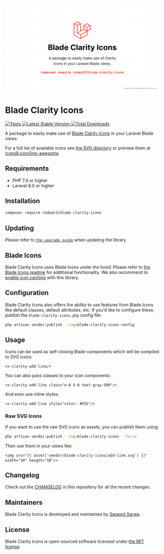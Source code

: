 <p align="center">
    <img src="./socialcard-blade-clarity-icons.png" width="1280" title="Social Card Blade Clarity Icons">
</p>

# Blade Clarity Icons

<a href="https://github.com/codeat3/blade-clarity-icons/actions?query=workflow%3ATests">
    <img src="https://github.com/codeat3/blade-clarity-icons/workflows/Tests/badge.svg" alt="Tests">
</a>
<a href="https://packagist.org/packages/codeat3/blade-clarity-icons">
    <img src="https://img.shields.io/packagist/v/codeat3/blade-clarity-icons" alt="Latest Stable Version">
</a>
<a href="https://packagist.org/packages/codeat3/blade-clarity-icons">
    <img src="https://img.shields.io/packagist/dt/codeat3/blade-clarity-icons" alt="Total Downloads">
</a>

A package to easily make use of [Blade Clarity Icons](https://github.com/icons8/line-awesome) in your Laravel Blade views.

For a full list of available icons see [the SVG directory](resources/svg) or preview them at [icons8.com/line-awesome](https://icons8.com/line-awesome).

## Requirements

- PHP 7.4 or higher
- Laravel 8.0 or higher

## Installation

```bash
composer require codeat3/blade-clarity-icons
```

## Updating

Please refer to [`the upgrade guide`](UPGRADE.md) when updating the library.

## Blade Icons

Blade Clarity Icons uses Blade Icons under the hood. Please refer to [the Blade Icons readme](https://github.com/blade-ui-kit/blade-icons) for additional functionality. We also recommend to [enable icon caching](https://github.com/blade-ui-kit/blade-icons#caching) with this library.

## Configuration

Blade Clarity Icons also offers the ability to use features from Blade Icons like default classes, default attributes, etc. If you'd like to configure these, publish the `blade-clarity-icons.php` config file:

```bash
php artisan vendor:publish --tag=blade-clarity-icons-config
```

## Usage

Icons can be used as self-closing Blade components which will be compiled to SVG icons:

```blade
<x-clarity-add-line/>
```

You can also pass classes to your icon components:

```blade
<x-clarity-add-line class="w-6 h-6 text-gray-500"/>
```

And even use inline styles:

```blade
<x-clarity-add-line style="color: #555"/>
```

### Raw SVG Icons

If you want to use the raw SVG icons as assets, you can publish them using:

```bash
php artisan vendor:publish --tag=blade-clarity-icons --force
```

Then use them in your views like:

```blade
<img src="{{ asset('vendor/blade-clarity-icons/add-line.svg') }}" width="10" height="10"/>
```

## Changelog

Check out the [CHANGELOG](CHANGELOG.md) in this repository for all the recent changes.

## Maintainers

Blade Clarity Icons is developed and maintained by [Swapnil Sarwe](https://swapnilsarwe.com).

## License

Blade Clarity Icons is open-sourced software licensed under [the MIT license](LICENSE.md).
